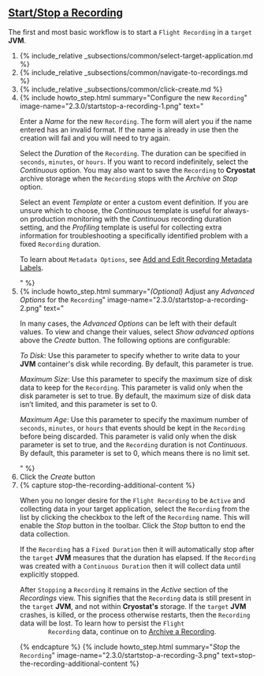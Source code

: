 ## [Start/Stop a Recording](#startstop-a-recording)
The first and most basic workflow is to start a `Flight Recording` in a `target`
**JVM**.

<ol>
  <li>
    {% include_relative _subsections/common/select-target-application.md %}
  </li>
  <li>
    {% include_relative _subsections/common/navigate-to-recordings.md %}
  </li>
  <li>
    {% include_relative _subsections/common/click-create.md %}
  </li>
  <li>
    {% include howto_step.html
      summary="Configure the new <code>Recording</code>"
      image-name="2.3.0/startstop-a-recording-1.png"
      text="
      <p>
        Enter a <i>Name</i> for the new <code>Recording</code>. The form will alert you if the name
        entered has an invalid format. If the name is already in use then the
        creation will fail and you will need to try again.
      </p>
      <p>
        Select the <i>Duration</i> of the <code>Recording</code>. The duration can be specified in
        <code>seconds</code>, <code>minutes</code>, or <code>hours</code>. If you want to record indefinitely, select the
        <i>Continuous</i> option. You may also want to save the <code>Recording</code> to <b>Cryostat</b> archive
        storage when the <code>Recording</code> stops with the <i>Archive on Stop</i> option.
      </p>
      <p>
        Select an event <i>Template</i> or enter a custom event definition. If you are
        unsure which to choose, the <i>Continuous</i> template is useful for
        always-on production monitoring with the <i>Continuous</i> recording
        duration setting, and the <i>Profiling</i> template is useful for
        collecting extra information for troubleshooting a specifically
        identified problem with a fixed <code>Recording</code> duration.
      </p>
      <p>
        To learn about <code>Metadata Options</code>, see <a href='#add-and-edit-recording-metadata-labels'>Add and Edit Recording Metadata Labels</a>.
      </p>
      "
    %}
  </li>
  <li>
    {% include howto_step.html
      summary="<i>(Optional)</i> Adjust any <i>Advanced Options</i> for the <code>Recording</code>"
      image-name="2.3.0/startstop-a-recording-2.png"
      text="
      <p>
        In many cases, the <i>Advanced Options</i> can be left with their
        default values. To view and change their values, select <i>Show
        advanced options</i> above the <i>Create</i> button. The following
        options are configurable:
      </p>
      <p>
        <i>To Disk</i>: Use this parameter to specify whether to write data to
        your <b>JVM</b> container's disk while recording. By default, this parameter
        is true.
      </p>
      <p>
        <i>Maximum Size</i>: Use this parameter to specify the maximum size of
        disk data to keep for the <code>Recording</code>. This parameter is valid only when
        the disk parameter is set to true. By default, the maximum size of disk
        data isn’t limited, and this parameter is set to 0.
      </p>
      <p>
        <i>Maximum Age</i>: Use this parameter to specify the maximum number of
        <code>seconds</code>, <code>minutes</code>, or <code>hours</code> that events should be kept in the <code>Recording</code>
        before being discarded. This parameter is valid only when the disk
        parameter is set to true, and the <code>Recording</code> duration is not <i>Continuous</i>.
        By default, this parameter is set to 0, which means there is no limit set.
      </p>
      "
    %}
  </li>
  <li>
    <summary>Click the <i>Create</i> button</summary>
  </li>
  <li>
    {% capture stop-the-recording-additional-content %}
      <p>
        When you no longer desire for the <code>Flight Recording</code> to be <code>Active</code> and
        collecting data in your target application, select the <code>Recording</code> from
        the list by clicking the checkbox to the left of the <code>Recording</code> name.
        This will enable the <i>Stop</i> button in the toolbar. Click the
        <i>Stop</i> button to end the data collection.
      </p>
      <p>
        If the <code>Recording</code> has a <code>Fixed Duration</code> then it will automatically stop
        after the <code>target</code> <b>JVM</b> measures that the duration has elapsed. If the
        <code>Recording</code> was created with a <code>Continuous Duration</code> then it will collect
        data until explicitly stopped.
      </p>
      <p>
        After <code>Stopping</code> a <code>Recording</code> it remains in the <i>Active</i> section of
        the <i>Recordings</i> view. This signifies that the <code>Recording</code> data is still
        present in the <code>target</code> <b>JVM</b>, and not within <b>Cryostat's</b> storage. If the
        <code>target</code> <b>JVM</b> crashes, is killed, or the process otherwise restarts, then
        the <code>Recording</code> data will be lost. To learn how to persist the <code>Flight
        Recording</code> data, continue on to
        <a href="{{ page.url }}#archive-a-recording">Archive a Recording</a>.
      </p>
    {% endcapture %}
    {% include howto_step.html
      summary="<i>Stop</i> the <code>Recording</code>"
      image-name="2.3.0/startstop-a-recording-3.png"
      text=stop-the-recording-additional-content
    %}
  </li>
</ol>
